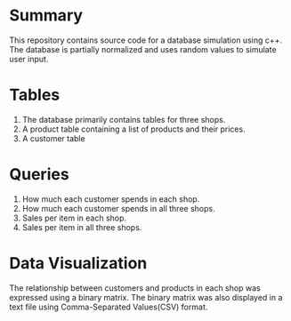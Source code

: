 # Summary
This repository contains source code for a database simulation using c++. The database is partially normalized and uses random values to simulate user input.

# Tables
1) The database primarily contains tables for three shops.
2) A product table containing a list of products and their prices. 
3) A customer table

# Queries
1) How much each customer spends in each shop.
2) How much each customer spends in all three shops.
3) Sales per item in each shop.
4) Sales per item in all three shops.

# Data Visualization
The relationship between customers and products in each shop was expressed using a binary matrix.
The binary matrix was also displayed in a text file using Comma-Separated Values(CSV) format.



